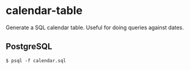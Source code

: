 # calendar-table
Generate a SQL calendar table. Useful for doing queries against dates.

## PostgreSQL
```
$ psql -f calendar.sql
```
